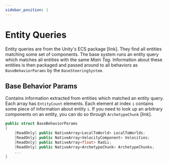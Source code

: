 ```yaml
---
sidebar_position: 1
---
```


# Entity Queries

Entity queries are from the Unity's ECS package [link]. They find all entities matching some set of components. The base system runs an entity query which matches all entities with the same *Main Tag*. Information about these entities is then packaged and passed around to all behaviors as `BaseBehaviorParams` by the `BaseSteeringSystem`.

## Base Behavior Params

Contains information extracted from entities which matched an entity query. Each array has `EntityCount` elements. Each element at index `i` contains some piece of information about entity `i`. If you need to look up an arbitrary components on an entity, you can do so through `ArchetypeChunk` [link].

```csharp title="BaseBehaviorParams.cs"
public struct BaseBehaviorParams
{
    [ReadOnly] public NativeArray<LocalToWorld> LocalToWorlds;
    [ReadOnly] public NativeArray<VelocityComponent> Velocities;
    [ReadOnly] public NativeArray<float> Radii;
    [ReadOnly] public NativeArray<ArchetypeChunk> ArchetypeChunks;
    ...
}
```